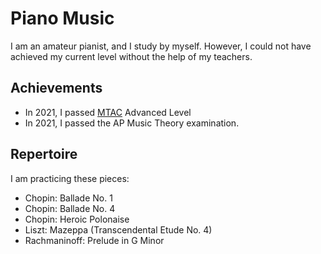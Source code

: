 # Piano Music

I am an amateur pianist, and I study by myself.
However, I could not have achieved my current level without the help of
my teachers.

## Achievements

* In 2021, I passed [MTAC](http://www.mtac.org/) Advanced Level
* In 2021, I passed the AP Music Theory examination.

## Repertoire

I am practicing these pieces:

* Chopin: Ballade No. 1
* Chopin: Ballade No. 4
* Chopin: Heroic Polonaise
* Liszt: Mazeppa (Transcendental Etude No. 4)
* Rachmaninoff: Prelude in G Minor
